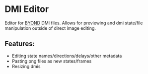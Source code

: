 # DMI Editor

Editor for [BYOND](https://www.byond.com/) DMI files. Allows for previewing and dmi state/file manipulation outside of direct image editing.

## Features:

* Editing state names/directions/delays/other metadata
* Pasting png files as new states/frames 
* Resizing dmis
